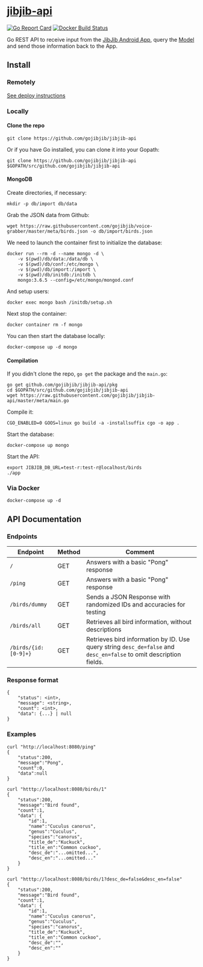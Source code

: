 # [jibjib-api](https://github.com/gojibjib/jibjib-api)

[![Go Report Card](https://goreportcard.com/badge/github.com/gojibjib/gopeana)](https://goreportcard.com/report/github.com/gojibjib/jibjib-api) [![Docker Build Status](https://img.shields.io/docker/build/obitech/jibjib-api.svg)](https://hub.docker.com/r/obitech/jibjib-api/builds/)

Go REST API to receive input from the [JibJib Android App](https://github.com/gojibjib/jibjib), query the [Model](https://github.com/gojibjib/jibjib-model) and send those information back to the App.

## Install
### Remotely
[See deploy instructions](https://github.com/gojibjib/jibjib-api/tree/master/deploy)

### Locally
#### Clone the repo
```
git clone https://github.com/gojibjib/jibjib-api
```

Or if you have Go installed, you can clone it into your Gopath:

```
git clone https://github.com/gojibjib/jibjib-api $GOPATH/src/github.com/gojibjib/jibjib-api
```

#### MongoDB
Create directories, if necessary:

```
mkdir -p db/import db/data
```

Grab the JSON data from Github:

```
wget https://raw.githubusercontent.com/gojibjib/voice-grabber/master/meta/birds.json -o db/import/birds.json
```

We need to launch the container first to initialize the database:

```
docker run --rm -d --name mongo -d \
	-v $(pwd)/db/data:/data/db \
	-v $(pwd)/db/conf:/etc/mongo \
	-v $(pwd)/db/import:/import \
	-v $(pwd)/db/initdb:/initdb \
	mongo:3.6.5 --config=/etc/mongo/mongod.conf
```

And setup users:

```
docker exec mongo bash /initdb/setup.sh
```

Next stop the container:

```
docker container rm -f mongo
```

You can then start the database locally:

```
docker-compose up -d mongo
```


#### Compilation
If you didn't clone the repo, `go get` the package and the `main.go`:

```
go get github.com/gojibjib/jibjib-api/pkg
cd $GOPATH/src/github.com/gojibjib/jibjib-api
wget https://raw.githubusercontent.com/gojibjib/jibjib-api/master/meta/main.go 
```

Compile it:

```
CGO_ENABLED=0 GOOS=linux go build -a -installsuffix cgo -o app .
```

Start the database:

```
docker-compose up mongo
```

Start the API:

```
export JIBJIB_DB_URL=test-r:test-r@localhost/birds
./app
```

### Via Docker

```
docker-compose up -d
```

## API Documentation
### Endpoints

Endpoint|Method|Comment
---|---|---
`/`|GET|Answers with a basic "Pong" response
`/ping`|GET|Answers with a basic "Pong" response
`/birds/dummy`|GET|Sends a JSON Response with randomized IDs and accuracies for testing
`/birds/all`|GET|Retrieves all bird information, without descriptions
`/birds/{id:[0-9]+}`|GET|Retrieves bird information by ID. Use query string `desc_de=false` and `desc_en=false` to omit description fields.

### Response format

```
{
    "status": <int>,
    "message": <string>,
    "count": <int>,
    "data": {...} | null
}
```

### Examples

```
curl "http://localhost:8080/ping"
{
    "status":200,
    "message":"Pong",
    "count":0,
    "data":null
}
```

```
curl "htttp://localhost:8080/birds/1"
{
    "status":200,
    "message":"Bird found",
    "count":1,
    "data": {
        "id":1,
        "name":"Cuculus canorus",
        "genus":"Cuculus",
        "species":"canorus",
        "title_de":"Kuckuck",
        "title_en":"Common cuckoo",
        "desc_de":"...omitted...",
        "desc_en":"...omitted..."
    }
}
```

```
curl "htttp://localhost:8080/birds/1?desc_de=false&desc_en=false"
{
    "status":200,
    "message":"Bird found",
    "count":1,
    "data": {
        "id":1,
        "name":"Cuculus canorus",
        "genus":"Cuculus",
        "species":"canorus",
        "title_de":"Kuckuck",
        "title_en":"Common cuckoo",
        "desc_de":"",
        "desc_en":""
    }
}
```